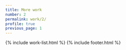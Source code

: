 ```yaml
---
title: More work
number: 2
permalink: work/2/
profile: true
previous_page: 1
---
```


{% include work-list.html %}
{% include footer.html %}
